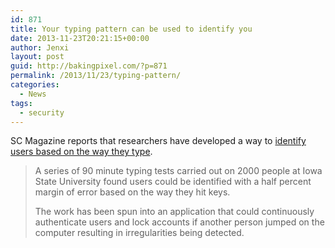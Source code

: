 ```yaml
---
id: 871
title: Your typing pattern can be used to identify you
date: 2013-11-23T20:21:15+00:00
author: Jenxi
layout: post
guid: http://bakingpixel.com/?p=871
permalink: /2013/11/23/typing-pattern/
categories:
  - News
tags:
  - security
---
```

SC Magazine reports that researchers have developed a way to [identify users based on the way they type](http://www.scmagazine.com.au/News/365221,users-ided-through-typing-mouse-movements.aspx).

> A series of 90 minute typing tests carried out on 2000 people at Iowa State University found users could be identified with a half percent margin of error based on the way they hit keys.
> 
> The work has been spun into an application that could continuously authenticate users and lock accounts if another person jumped on the computer resulting in irregularities being detected.
